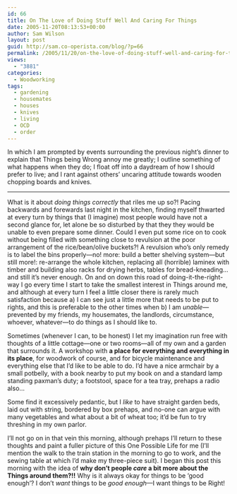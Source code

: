 ```yaml
---
id: 66
title: On The Love of Doing Stuff Well And Caring For Things
date: 2005-11-20T08:13:53+00:00
author: Sam Wilson
layout: post
guid: http://sam.co-operista.com/blog/?p=66
permalink: /2005/11/20/on-the-love-of-doing-stuff-well-and-caring-for-things/
views:
  - "3881"
categories:
  - Woodworking
tags:
  - gardening
  - housemates
  - houses
  - knives
  - living
  - OCD
  - order
---
```

In which I am prompted by events surrounding the previous night&#8217;s dinner to explain that Things being Wrong annoy me greatly; I outline something of what happens when they do; I float off into a daydream of how I should prefer to live; and I rant against others&#8217; uncaring attitude towards wooden chopping boards and knives.

* * *

What is it about _doing things correctly_ that riles me up so?! Pacing backwards and forewards last night in the kitchen, finding myself thwarted at every turn by things that (I imagine) most people would have not a second glance for, let alone be so disturbed by that they they would be unable to even prepare some dinner. Could I even put some rice on to cook without being filled with something close to revulsion at the poor arrangement of the rice/bean/olive buckets?! A revulsion who&#8217;s only remedy is to label the bins properly—no! more: build a better shelving system—but still more!: re-arrange the whole kitchen, replacing all (horrible) laminex with timber and building also racks for drying herbs, tables for bread-kneading&#8230; and still it&#8217;s never enough. On and on down this road of doing-it-the-right-way I go every time I start to take the smallest interest in Things around me, and although at every turn I feel a little closer there is rarely much satisfaction because a) I can see just a little more that needs to be put to rights, and this is preferable to the other times when b) I am _unable_—prevented by my friends, my housemates, the landlords, circumstance, whoever, whatever—to do things as I should like to.

Sometimes (whenever I can, to be honest) I let my imagination run free with thoughts of a little cottage—one or two rooms—all of my own and a garden that surrounds it. A workshop with **a place for everything and everything in its place**, for woodwork of course, and for bicycle maintenance and everything else that I&#8217;d like to be able to do. I&#8217;d have a nice armchair by a small potbelly, with a book nearby to put my book on and a standard lamp standing paxman&#8217;s duty; a footstool, space for a tea tray, prehaps a radio also&#8230;

Some find it excessively pedantic, but I _like_ to have straight garden beds, laid out with string, bordered by box prehaps, and no-one can argue with many vegetables and what about a bit of wheat too; it&#8217;d be fun to try threshing in my own parlor.

I&#8217;ll not go on in that vein this morning, although prehaps I&#8217;ll return to these thoughts and paint a fuller picture of this One Possible Life for me (I&#8217;ll mention the walk to the train station in the morning to go to work, and the sewing table at which I&#8217;d make my three-piece suit). I began this post this morning with the idea of **why don&#8217;t people _care_ a bit more about the Things around them?!!** Why is it always okay for things to be &#8216;good enough&#8217;? I don&#8217;t _want_ things to be _good enough_—I want things to be Right!